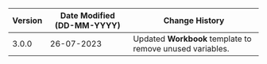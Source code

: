 | **Version** | **Date Modified (DD-MM-YYYY)** | **Change History**                          |
|-------------|--------------------------------|---------------------------------------------|
| 3.0.0       | 26-07-2023                     | Updated **Workbook** template to remove unused variables.   | 
